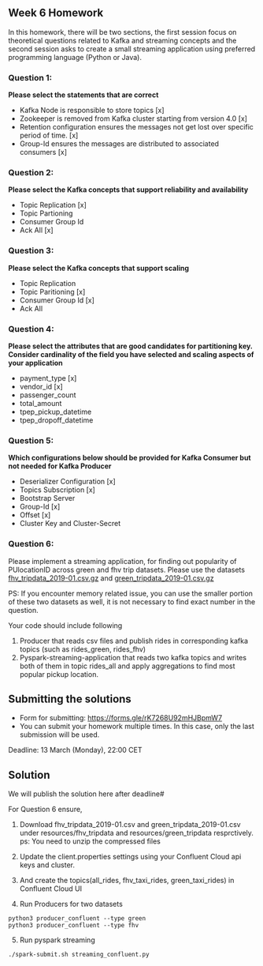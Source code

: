 ## Week 6 Homework 

In this homework, there will be two sections, the first session focus on theoretical questions related to Kafka 
and streaming concepts and the second session asks to create a small streaming application using preferred 
programming language (Python or Java).

### Question 1: 

**Please select the statements that are correct**

- Kafka Node is responsible to store topics [x]
- Zookeeper is removed from Kafka cluster starting from version 4.0 [x]
- Retention configuration ensures the messages not get lost over specific period of time. [x]
- Group-Id ensures the messages are distributed to associated consumers [x]


### Question 2: 

**Please select the Kafka concepts that support reliability and availability**

- Topic Replication [x]
- Topic Partioning
- Consumer Group Id
- Ack All [x]



### Question 3: 

**Please select the Kafka concepts that support scaling**  

- Topic Replication
- Topic Paritioning [x]
- Consumer Group Id [x]
- Ack All


### Question 4: 

**Please select the attributes that are good candidates for partitioning key. 
Consider cardinality of the field you have selected and scaling aspects of your application**  

- payment_type [x]
- vendor_id [x]
- passenger_count
- total_amount
- tpep_pickup_datetime
- tpep_dropoff_datetime


### Question 5: 

**Which configurations below should be provided for Kafka Consumer but not needed for Kafka Producer**

- Deserializer Configuration [x]
- Topics Subscription [x]
- Bootstrap Server 
- Group-Id [x]
- Offset [x]
- Cluster Key and Cluster-Secret


### Question 6:

Please implement a streaming application, for finding out popularity of PUlocationID across green and fhv trip datasets.
Please use the datasets [fhv_tripdata_2019-01.csv.gz](https://github.com/DataTalksClub/nyc-tlc-data/releases/tag/fhv) 
and [green_tripdata_2019-01.csv.gz](https://github.com/DataTalksClub/nyc-tlc-data/releases/tag/green)

PS: If you encounter memory related issue, you can use the smaller portion of these two datasets as well, 
it is not necessary to find exact number in the  question.

Your code should include following
1. Producer that reads csv files and publish rides in corresponding kafka topics (such as rides_green, rides_fhv)
2. Pyspark-streaming-application that reads two kafka topics
   and writes both of them in topic rides_all and apply aggregations to find most popular pickup location.

   
## Submitting the solutions

* Form for submitting: https://forms.gle/rK7268U92mHJBpmW7
* You can submit your homework multiple times. In this case, only the last submission will be used. 

Deadline: 13 March (Monday), 22:00 CET


## Solution

We will publish the solution here after deadline#

For Question 6 ensure, 

1) Download fhv_tripdata_2019-01.csv and green_tripdata_2019-01.csv under resources/fhv_tripdata 
and resources/green_tripdata resprctively. ps: You need to unzip the compressed files

2) Update the client.properties settings using your Confluent Cloud api keys and cluster. 
3) And create the topics(all_rides, fhv_taxi_rides, green_taxi_rides) in Confluent Cloud UI

4) Run Producers for two datasets
```
python3 producer_confluent --type green
python3 producer_confluent --type fhv
```

5) Run pyspark streaming
```
./spark-submit.sh streaming_confluent.py
```


